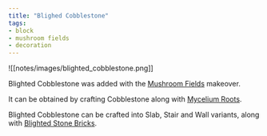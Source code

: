 ```yaml
---
title: "Blighed Cobblestone"
tags:
- block
- mushroom fields
- decoration
---
```


![[notes/images/blighted_cobblestone.png]]

Blighted Cobblestone was  added with the [Mushroom Fields](notes/makeover/mushroom_fields) makeover.

It can be obtained by crafting Cobblestone along with [Mycelium Roots](notes/block/mycelium_roots).

Blighted Cobblestone can be crafted into Slab, Stair and Wall variants, along with [Blighted Stone Bricks](notes/block/blighted_stone_bricks).